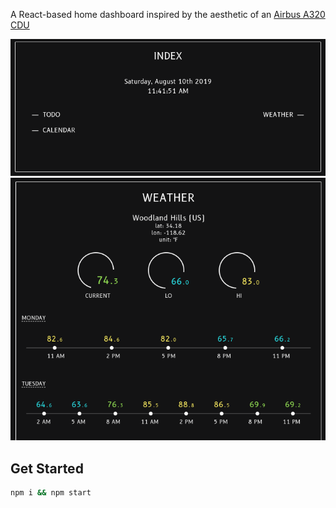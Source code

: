A React-based home dashboard inspired by the aesthetic of an [Airbus A320 CDU](https://ccntservice.airbus.com/apps/cockpits/a320/)

![index screenshot](https://raw.githubusercontent.com/seesleestak/cdu-dashboard-react/master/screen-index.png)
![weather screenshot](https://raw.githubusercontent.com/seesleestak/cdu-dashboard-react/master/screen-weather-2.png)

## Get Started

```bash
npm i && npm start
```
